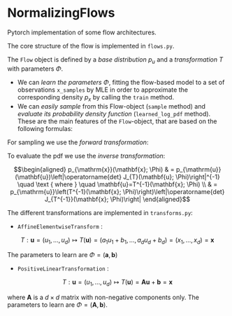 # NormalizingFlows
Pytorch implementation of some flow architectures.

The core structure of the flow is implemented in `flows.py`. 

The `Flow` object is defined by a *base distribution* $`p_u`$ and a *transformation* $`T`$ with parameters $`\Phi`$.
- We can *learn the parameters $`\Phi`$*, fitting the flow-based model to a set of observations `x_samples` by MLE in order to approximate the corresponding density $`p_x`$ by calling the `train` method.
- We can *easily sample* from this Flow-object (`sample` method) and *evaluate its probability density function* (`learned_log_pdf` method). 
These are the main features of the `Flow`-object, that are based on the following formulas:

For sampling we use the *forward transformation*:
```math \mathbf{x} = T(\mathbf{u}; \Phi), \quad \mathbf{u} \sim p_u(\mathbf{u})$$
```

To evaluate the pdf we use the *inverse transformation*:
```math
\begin{aligned}
p_{\mathrm{x}}(\mathbf{x}; \Phi) & = p_{\mathrm{u}}(\mathbf{u})\left|\operatorname{det} J_{T}(\mathbf{u}; \Phi)\right|^{-1} \quad \text { where } \quad \mathbf{u}=T^{-1}(\mathbf{x}; \Phi) \\
& = p_{\mathrm{u}}\left(T^{-1}(\mathbf{x}; \Phi)\right)\left|\operatorname{det} J_{T^{-1}}(\mathbf{x}; \Phi)\right|
\end{aligned}
```

The different transformations are implemented in `transforms.py`:
- `AffineElementwiseTransform` : 
```math 
T : \mathbf{u} = (u_1, \dots, u_d) \mapsto T(\mathbf{u}) = (a_1u_1 + b_1, \dots, a_du_d + b_d) = (x_1, \dots, x_d) = \mathbf{x}
```
The parameters to learn are $`\Phi = (\mathbf{a},\mathbf{b})`$
- `PositiveLinearTransformation` : 
```math
T : \mathbf{u} = (u_1, \dots, u_d) \mapsto T(\mathbf{u})=\mathbf{A}\mathbf{u} + \mathbf{b} = \mathbf{x}
```
where $`\mathbf{A}`$ is a $`d \times d`$ matrix with non-negative components only. 
The parameters to learn are $`\Phi = (\mathbf{A},\mathbf{b})`$.
